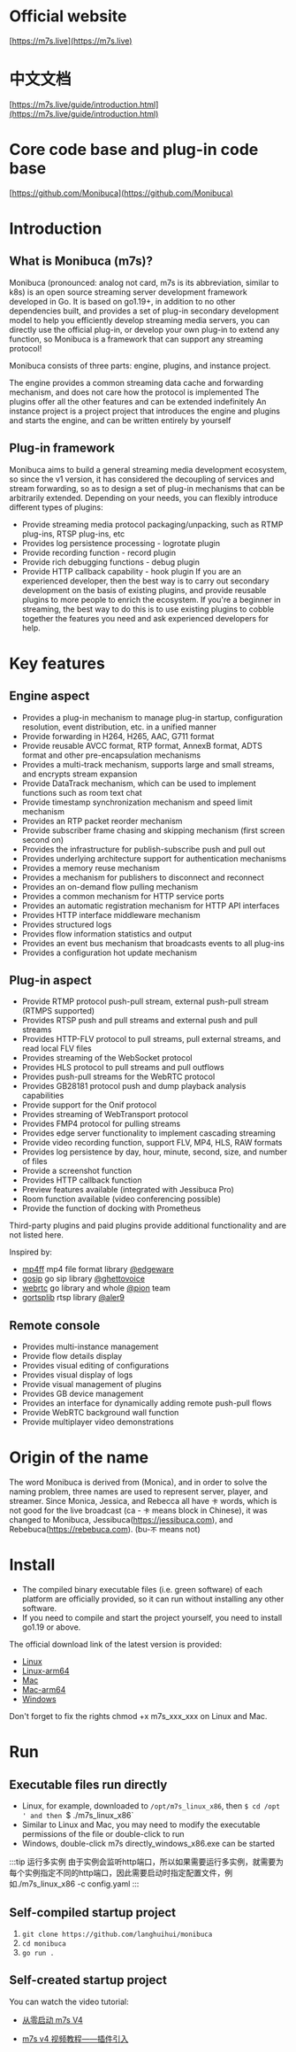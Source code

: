 # Official website

[https://m7s.live](https://m7s.live)

# 中文文档

[https://m7s.live/guide/introduction.html](https://m7s.live/guide/introduction.html)

# Core code base and plug-in code base

[https://github.com/Monibuca](https://github.com/Monibuca)

# Introduction

## What is Monibuca (m7s)?

Monibuca (pronounced: analog not card, m7s is its abbreviation, similar to k8s) is an open source streaming server development framework developed in Go. It is based on go1.19+, in addition to no other dependencies built, and provides a set of plug-in secondary development model to help you efficiently develop streaming media servers, you can directly use the official plug-in, or develop your own plug-in to extend any function, so Monibuca is a framework that can support any streaming protocol!

Monibuca consists of three parts: engine, plugins, and instance project.

The engine provides a common streaming data cache and forwarding mechanism, and does not care how the protocol is implemented
The plugins offer all the other features and can be extended indefinitely
An instance project is a project project that introduces the engine and plugins and starts the engine, and can be written entirely by yourself

## Plug-in framework

Monibuca aims to build a general streaming media development ecosystem, so since the v1 version, it has considered the decoupling of services and stream forwarding, so as to design a set of plug-in mechanisms that can be arbitrarily extended. Depending on your needs, you can flexibly introduce different types of plugins:

- Provide streaming media protocol packaging/unpacking, such as RTMP plug-ins, RTSP plug-ins, etc
- Provides log persistence processing - logrotate plugin
- Provide recording function - record plugin
- Provide rich debugging functions - debug plugin
- Provide HTTP callback capability - hook plugin
If you are an experienced developer, then the best way is to carry out secondary development on the basis of existing plugins, and provide reusable plugins to more people to enrich the ecosystem. If you're a beginner in streaming, the best way to do this is to use existing plugins to cobble together the features you need and ask experienced developers for help.

# Key features
## Engine aspect
- Provides a plug-in mechanism to manage plug-in startup, configuration resolution, event distribution, etc. in a unified manner
- Provide forwarding in H264, H265, AAC, G711 format
- Provide reusable AVCC format, RTP format, AnnexB format, ADTS format and other pre-encapsulation mechanisms
- Provides a multi-track mechanism, supports large and small streams, and encrypts stream expansion
- Provide DataTrack mechanism, which can be used to implement functions such as room text chat
- Provide timestamp synchronization mechanism and speed limit mechanism
- Provides an RTP packet reorder mechanism
- Provide subscriber frame chasing and skipping mechanism (first screen second on)
- Provides the infrastructure for publish-subscribe push and pull out
- Provides underlying architecture support for authentication mechanisms
- Provides a memory reuse mechanism
- Provides a mechanism for publishers to disconnect and reconnect
- Provides an on-demand flow pulling mechanism
- Provides a common mechanism for HTTP service ports
- Provides an automatic registration mechanism for HTTP API interfaces
- Provides HTTP interface middleware mechanism
- Provides structured logs
- Provides flow information statistics and output
- Provides an event bus mechanism that broadcasts events to all plug-ins
- Provides a configuration hot update mechanism

## Plug-in aspect
- Provide RTMP protocol push-pull stream, external push-pull stream (RTMPS supported)
- Provides RTSP push and pull streams and external push and pull streams
- Provides HTTP-FLV protocol to pull streams, pull external streams, and read local FLV files
- Provides streaming of the WebSocket protocol
- Provides HLS protocol to pull streams and pull outflows
- Provides push-pull streams for the WebRTC protocol
- Provides GB28181 protocol push and dump playback analysis capabilities
- Provide support for the Onif protocol
- Provides streaming of WebTransport protocol
- Provides FMP4 protocol for pulling streams
- Provides edge server functionality to implement cascading streaming
- Provide video recording function, support FLV, MP4, HLS, RAW formats
- Provides log persistence by day, hour, minute, second, size, and number of files
- Provide a screenshot function
- Provides HTTP callback function
- Preview features available (integrated with Jessibuca Pro)
- Room function available (video conferencing possible)
- Provide the function of docking with Prometheus

Third-party plugins and paid plugins provide additional functionality and are not listed here.

Inspired by:
- [mp4ff](https://github.com/edgeware/mp4ff) mp4 file format library [@edgeware](https://github.com/edgeware)
- [gosip](https://github.com/ghettovoice/gosip) go sip library [@ghettovoice](https://github.com/ghettovoice)
- [webrtc](https://github.com/pion/webrtc) go library and whole [@pion](https://github.com/pion) team
- [gortsplib](https://github.com/aler9/gortsplib) rtsp library [@aler9](https://github.com/aler9)

## Remote console

- Provides multi-instance management
- Provide flow details display
- Provides visual editing of configurations
- Provides visual display of logs
- Provide visual management of plugins
- Provides GB device management
- Provides an interface for dynamically adding remote push-pull flows
- Provide WebRTC background wall function
- Provide multiplayer video demonstrations

# Origin of the name
The word Monibuca is derived from (Monica), and in order to solve the naming problem, three names are used to represent server, player, and streamer. Since Monica, Jessica, and Rebecca all have `卡` words, which is not good for the live broadcast (ca - `卡` means block in Chinese), it was changed to Monibuca, Jessibuca(https://jessibuca.com), and Rebebuca(https://rebebuca.com). (bu-`不` means not)

# Install
- The compiled binary executable files (i.e. green software) of each platform are officially provided, so it can run without installing any other software.
- If you need to compile and start the project yourself, you need to install go1.19 or above.

The official download link of the latest version is provided:
- [Linux](https://download.m7s.live/bin/m7s_linux_arm64.tar.gz)
- [Linux-arm64](https://download.m7s.live/bin/m7s_linux_arm64.tar.gz)
- [Mac](https://download.m7s.live/bin/m7s_darwin_arm64.tar.gz)
- [Mac-arm64](https://download.m7s.live/bin/m7s_darwin_arm64.tar.gz)
- [Windows](https://download.m7s.live/bin/m7s_windows_amd64.tar.gz)

Don't forget to fix the rights chmod +x m7s_xxx_xxx on Linux and Mac.
# Run

## Executable files run directly

- Linux, for example, downloaded to `/opt/m7s_linux_x86`, then `$ cd /opt ' and then `$ ./m7s_linux_x86`
- Similar to Linux and Mac, you may need to modify the executable permissions of the file or double-click to run
- Windows, double-click m7s directly_windows_x86.exe can be started

:::tip 运行多实例
由于实例会监听http端口，所以如果需要运行多实例，就需要为每个实例指定不同的http端口，因此需要启动时指定配置文件，例如./m7s_linux_x86 -c config.yaml
:::

## Self-compiled startup project
1. `git clone https://github.com/langhuihui/monibuca`
2. `cd monibuca`
3. `go run .`

## Self-created startup project

You can watch the video tutorial:

- [从零启动 m7s V4](https://www.bilibili.com/video/BV1iq4y147N4/)

- [m7s v4 视频教程——插件引入](https://www.bilibili.com/video/BV1sP4y1g7BF/)